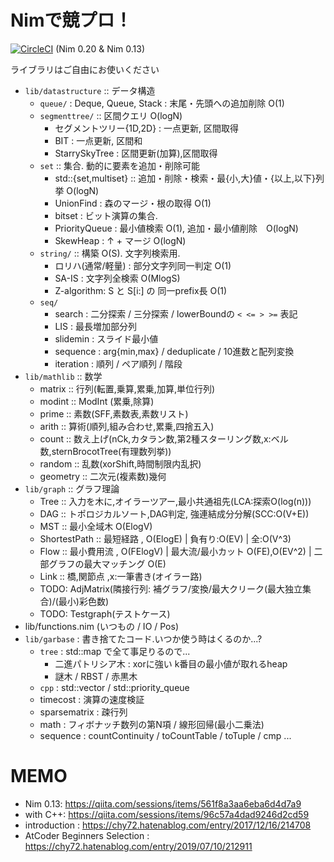 
# Nimで競プロ！

[![CircleCI](https://circleci.com/gh/Muratam/yukicoder-nim/tree/master.svg?style=svg)](https://circleci.com/gh/Muratam/yukicoder-nim/tree/master) (Nim 0.20 & Nim 0.13)

ライブラリはご自由にお使いください

- `lib/datastructure` :: データ構造
  - `queue/` : Deque, Queue, Stack : 末尾・先頭への追加削除 O(1)
  - `segmenttree/` :: 区間クエリ O(logN)
    - セグメントツリー{1D,2D} : 一点更新, 区間取得
    - BIT : 一点更新, 区間和
    - StarrySkyTree : 区間更新(加算),区間取得
  - `set` :: 集合. 動的に要素を追加・削除可能
    - std::{set,multiset} :: 追加・削除・検索・最{小,大}値・{以上,以下}列挙 O(logN)
    - UnionFind : 森のマージ・根の取得 O(1)
    - bitset : ビット演算の集合.
    - PriorityQueue : 最小値検索 O(1), 追加・最小値削除　O(logN)
    - SkewHeap : ↑ + マージ O(logN)
  - `string/` :: 構築 O(S). 文字列検索用.
    - ロリハ(通常/軽量) : 部分文字列同一判定 O(1)
    - SA-IS : 文字列全検索 O(MlogS)
    - Z-algorithm: S と S[i:] の 同一prefix長 O(1)
  - `seq/`
    - search : 二分探索 / 三分探索 / lowerBoundの `< <= > >=` 表記
    - LIS : 最長増加部分列
    - slidemin : スライド最小値
    - sequence : arg{min,max} / deduplicate / 10進数と配列変換
    - iteration : 順列 / ペア順列 / 階段
- `lib/mathlib` :: 数学
  - matrix :: 行列(転置,乗算,累乗,加算,単位行列)
  - modint :: ModInt (累乗,除算)
  - prime :: 素数(SFF,素数表,素数リスト)
  - arith :: 算術(順列,組み合わせ,累乗,四捨五入)
  - count :: 数え上げ(nCk,カタラン数,第2種スターリング数,x:ベル数,sternBrocotTree(有理数列挙))
  - random :: 乱数(xorShift,時間制限内乱択)
  - geometry :: 二次元(複素数)幾何
- `lib/graph` :: グラフ理論
  - Tree :: 入力を木に,オイラーツアー,最小共通祖先(LCA:探索O(log(n)))
  - DAG :: トポロジカルソート,DAG判定, 強連結成分分解(SCC:O(V+E))
  - MST :: 最小全域木 O(ElogV)
  - ShortestPath :: 最短経路 , O(ElogE) | 負有り:O(EV) | 全:O(V^3)
  - Flow :: 最小費用流 , O(FElogV) | 最大流/最小カット O(FE),O(EV^2) | 二部グラフの最大マッチング O(E)
  - Link :: 橋,関節点 ,x:一筆書き(オイラー路)
  - TODO: AdjMatrix(隣接行列: 補グラフ/変換/最大クリーク(最大独立集合)/(最小)彩色数)
  - TODO: Testgraph(テストケース)
- lib/functions.nim (いつもの / IO / Pos)
- `lib/garbase` : 書き捨てたコード.いつか使う時はくるのか...?
  - `tree` : std::map で全て事足りるので...
    - 二進パトリシア木 : xorに強い k番目の最小値が取れるheap
    - 謎木 / RBST / 赤黒木
  - `cpp` : std::vector / std::priority_queue
  - timecost : 演算の速度検証
  - sparsematrix : 疎行列
  - math : フィボナッチ数列の第N項 / 線形回帰(最小二乗法)
  - sequence : countContinuity / toCountTable / toTuple / cmp ...

# MEMO
- Nim 0.13: https://qiita.com/sessions/items/561f8a3aa6eba6d4d7a9
- with C++: https://qiita.com/sessions/items/96c57a4dad9246d2cd59
- introduction : https://chy72.hatenablog.com/entry/2017/12/16/214708
- AtCoder Beginners Selection : https://chy72.hatenablog.com/entry/2019/07/10/212911
